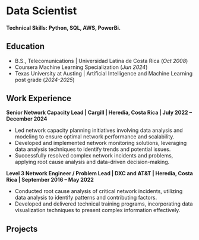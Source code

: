 # Data Scientist

#### Technical Skills: Python, SQL, AWS, PowerBi.

## Education        		
- B.S., Telecomunications | Universidad Latina de Costa Rica (_Oct 2008_)
- Coursera Machine Learning Specialization (_Jun 2024_)
- Texas University at Austing | Artificial Intelligence and Machine Learning post grade (_2024-2025_)

## Work Experience

**Senior Network Capacity Lead | Cargill | Heredia, Costa Rica | July 2022 – December 2024**   
- Led network capacity planning initiatives involving data analysis and modeling to ensure optimal network performance and scalability.   
- Developed and implemented network monitoring solutions, leveraging data analysis techniques to identify trends and potential issues.   
- Successfully resolved complex network incidents and problems, applying root cause analysis and data-driven decision-making.

**Level 3 Network Engineer / Problem Lead | DXC and AT&amp;T | Heredia, Costa Rica | September 2016 – May 2022**   
- Conducted root cause analysis of critical network incidents, utilizing data analysis to identify patterns and contributing factors.   
- Developed and delivered technical training programs, incorporating data visualization techniques to present complex information effectively.     

## Projects

